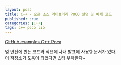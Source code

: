 ```yaml
---
layout: post
title: C++ - 오픈 소스 라이브러리 POCO 설명 및 예제 코드
published: true
categories: [C++]
tags: c++ poco lib
---
```

[GitHub examples C++ Poco](https://github.com/jacking75/examples_Cpp_Poco )  
  
몇 년전에 만든 코드와 작년에 사내 발표에 사용한 문서가 있다.  
이 저장소가 도움이 되었다면 스타 부탁한다~  
  
